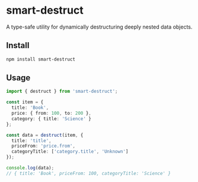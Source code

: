 # smart-destruct

A type-safe utility for dynamically destructuring deeply nested data objects.

## Install

```bash
npm install smart-destruct
```

## Usage

```ts
import { destruct } from 'smart-destruct';

const item = {
  title: 'Book',
  price: { from: 100, to: 200 },
  category: { title: 'Science' }
};

const data = destruct(item, {
  title: 'title',
  priceFrom: 'price.from',
  categoryTitle: ['category.title', 'Unknown']
});

console.log(data);
// { title: 'Book', priceFrom: 100, categoryTitle: 'Science' }
```
